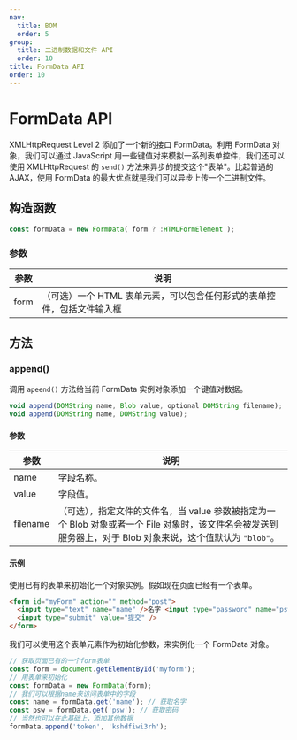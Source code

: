 ```yaml
---
nav:
  title: BOM
  order: 5
group:
  title: 二进制数据和文件 API
  order: 10
title: FormData API
order: 10
---
```


# FormData API

XMLHttpRequest Level 2 添加了一个新的接口 FormData。利用 FormData 对象，我们可以通过 JavaScript 用一些键值对来模拟一系列表单控件，我们还可以使用 XMLHttpRequest 的 `send()` 方法来异步的提交这个"表单"。比起普通的 AJAX，使用 FormData 的最大优点就是我们可以异步上传一个二进制文件。

## 构造函数

```js
const formData = new FormData( form ? :HTMLFormElement );
```

### 参数

| 参数 | 说明                                                                   |
| ---- | ---------------------------------------------------------------------- |
| form | （可选）一个 HTML 表单元素，可以包含任何形式的表单控件，包括文件输入框 |

## 方法

### append()

调用 `apeend()` 方法给当前 FormData 实例对象添加一个键值对数据。

```js
void append(DOMString name, Blob value, optional DOMString filename);
void append(DOMString name, DOMString value);
```

#### 参数

| 参数     | 说明                                                                                                                                                         |
| -------- | ------------------------------------------------------------------------------------------------------------------------------------------------------------ |
| name     | 字段名称。                                                                                                                                                   |
| value    | 字段值。                                                                                                                                                     |
| filename | （可选），指定文件的文件名，当 value 参数被指定为一个 Blob 对象或者一个 File 对象时，该文件名会被发送到服务器上，对于 Blob 对象来说，这个值默认为 `"blob"`。 |

#### 示例

使用已有的表单来初始化一个对象实例。假如现在页面已经有一个表单。

```html
<form id="myForm" action="" method="post">
  <input type="text" name="name" />名字 <input type="password" name="psw" />密码
  <input type="submit" value="提交" />
</form>
```

我们可以使用这个表单元素作为初始化参数，来实例化一个 FormData 对象。

```js
// 获取页面已有的一个form表单
const form = document.getElementById('myform');
// 用表单来初始化
const formData = new FormData(form);
// 我们可以根据name来访问表单中的字段
const name = formData.get('name'); // 获取名字
const psw = formData.get('psw'); // 获取密码
// 当然也可以在此基础上，添加其他数据
formData.append('token', 'kshdfiwi3rh');
```
